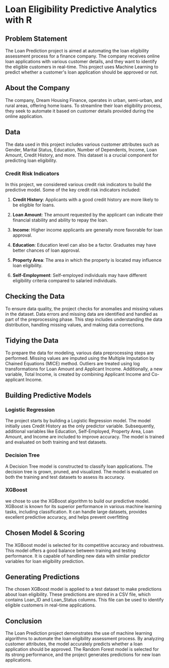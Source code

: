 # Loan Eligibility Predictive Analytics with R

## Problem Statement

The Loan Prediction project is aimed at automating the loan eligibility assessment process for a finance company. The company receives online loan applications with various customer details, and they want to identify the eligible customers in real-time. This project uses Machine Learning to predict whether a customer's loan application should be approved or not.

## About the Company

The company, Dream Housing Finance, operates in urban, semi-urban, and rural areas, offering home loans. To streamline their loan eligibility process, they seek to automate it based on customer details provided during the online application.

## Data

The data used in this project includes various customer attributes such as Gender, Marital Status, Education, Number of Dependents, Income, Loan Amount, Credit History, and more. This dataset is a crucial component for predicting loan eligibility.

### Credit Risk Indicators

In this project, we considered various credit risk indicators to build the predictive model. Some of the key credit risk indicators included:

1. **Credit History**: Applicants with a good credit history are more likely to be eligible for loans.

2. **Loan Amount**: The amount requested by the applicant can indicate their financial stability and ability to repay the loan.

3. **Income**: Higher income applicants are generally more favorable for loan approval.

4. **Education**: Education level can also be a factor. Graduates may have better chances of loan approval.

5. **Property Area**: The area in which the property is located may influence loan eligibility.

6. **Self-Employment**: Self-employed individuals may have different eligibility criteria compared to salaried individuals.




## Checking the Data

To ensure data quality, the project checks for anomalies and missing values in the dataset. Data errors and missing data are identified and handled as part of the preprocessing phase. This step includes understanding the data distribution, handling missing values, and making data corrections.

## Tidying the Data

To prepare the data for modeling, various data preprocessing steps are performed. Missing values are imputed using the Multiple Imputation by Chained Equations (MICE) method. Outliers are treated using log transformations for Loan Amount and Applicant Income. Additionally, a new variable, Total Income, is created by combining Applicant Income and Co-applicant Income.

## Building Predictive Models

### Logistic Regression

The project starts by building a Logistic Regression model. The model initially uses Credit History as the only predictor variable. Subsequently, additional variables like Education, Self-Employed, Property Area, Loan Amount, and Income are included to improve accuracy. The model is trained and evaluated on both training and test datasets.

### Decision Tree

A Decision Tree model is constructed to classify loan applications. The decision tree is grown, pruned, and visualized. The model is evaluated on both the training and test datasets to assess its accuracy.

### XGBoost 
we chose to use the XGBoost algorithm to build our predictive model. XGBoost is known for its superior performance in various machine learning tasks, including classification. It can handle large datasets, provides excellent predictive accuracy, and helps prevent overfitting

## Chosen Model & Scoring

The XGBoost model is selected for its competitive accuracy and robustness. This model offers a good balance between training and testing performance. It is capable of handling new data with similar predictor variables for loan eligibility prediction.

## Generating Predictions

The chosen XGBoost model is applied to a test dataset to make predictions about loan eligibility. These predictions are stored in a CSV file, which contains Loan_ID and Loan_Status columns. This file can be used to identify eligible customers in real-time applications.

## Conclusion

The Loan Prediction project demonstrates the use of machine learning algorithms to automate the loan eligibility assessment process. By analyzing customer attributes, the model accurately predicts whether a loan application should be approved. The Random Forest model is selected for its strong performance, and the project generates predictions for new loan applications.












